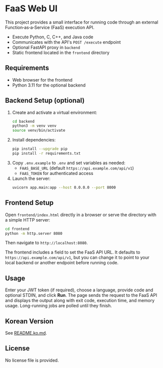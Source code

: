# FaaS Web UI

This project provides a small interface for running code through an external Function‑as‑a‑Service (FaaS) execution API.

- Execute Python, C, C++, and Java code
- Communicates with the API's `POST /execute` endpoint
- Optional FastAPI proxy in `backend`
- Static frontend located in the `frontend` directory

## Requirements
- Web browser for the frontend
- Python 3.11 for the optional backend

## Backend Setup (optional)
1. Create and activate a virtual environment:
   ```bash
   cd backend
   python3 -m venv venv
   source venv/bin/activate
   ```
2. Install dependencies:
   ```bash
   pip install --upgrade pip
   pip install -r requirements.txt
   ```
3. Copy `.env.example` to `.env` and set variables as needed:
   - `FAAS_BASE_URL` (default `https://api.example.com/api/v1`)
   - `FAAS_TOKEN` for authenticated access
4. Launch the server:
   ```bash
   uvicorn app.main:app --host 0.0.0.0 --port 8000
   ```

## Frontend Setup
Open `frontend/index.html` directly in a browser or serve the directory with a simple HTTP server:

```bash
cd frontend
python -m http.server 8080
```
Then navigate to `http://localhost:8080`.

The frontend includes a field to set the FaaS API URL. It defaults to
`https://api.example.com/api/v1`, but you can change it to point to your local
backend or another endpoint before running code.

## Usage
Enter your JWT token (if required), choose a language, provide code and optional STDIN, and click **Run**. The page sends the request to the FaaS API and displays the output along with exit code, execution time, and memory usage. Long-running jobs are polled until they finish.

## Korean Version
See [README.ko.md](README.ko.md).

## License
No license file is provided.
